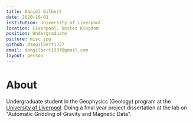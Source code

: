 ```yaml
---
title: Daniel Gilbert
date: 2020-10-01
institution: University of Liverpool
location: Liverpool, United Kingdom
position: Undergraduate
picture: misc.jpg
github: dangilbert1337
email: dangilbert1337@gmail.com
layout: person
---
```



# About

Undergraduate student in the Geophysics (Geology) program at the
[University of Liverpool](https://www.liverpool.ac.uk/). Doing a final
year project dissertation at the lab on "Automatic Gridding of Gravity
and Magnetic Data".
